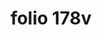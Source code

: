 ---
layout: edition
title: folio 178v
manuscript: Florence, Biblioteca Marucelliana, Carte Rajna XIX.15
sigla: R
iip: r178v.tif
milestone: 356
---